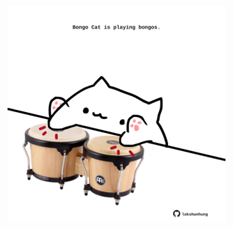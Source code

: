 <!-- built at 29/08/2021, 06:02:06 UTC -->
<p align="center">
  <img width="500" height="500" src="./ReadmeImage.svg">
</p>
